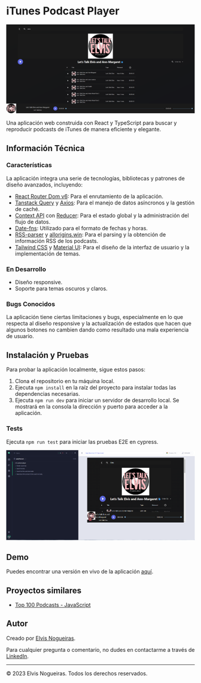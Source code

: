 # iTunes Podcast Player

![App screenshot](/src/assets/images/image-1.png)

Una aplicación web construida con React y TypeScript para buscar y reproducir podcasts de iTunes de manera eficiente y elegante.

## Información Técnica

### Características

La aplicación integra una serie de tecnologías, bibliotecas y patrones de diseño avanzados, incluyendo:

- [React Router Dom v6](https://reactrouter.com/): Para el enrutamiento de la aplicación.
- [Tanstack Query](https://tanstack.com/query/latest/) y [Axios](https://axios-http.com/): Para el manejo de datos asíncronos y la gestión de caché.
- [Context API](https://reactjs.org/docs/context.html) con [Reducer](https://reactjs.org/docs/hooks-reference.html#usereducer): Para el estado global y la administración del flujo de datos.
- [Date-fns](https://date-fns.org/): Utilizado para el formato de fechas y horas.
- [RSS-parser](https://www.npmjs.com/package/rss-parser) y [allorigins.win](https://www.allorigins.win/): Para el parsing y la obtención de información RSS de los podcasts.
- [Tailwind CSS](https://tailwindcss.com/) y [Material UI](https://mui.com/): Para el diseño de la interfaz de usuario y la implementación de temas.

### En Desarrollo
- Diseño responsive.
- Soporte para temas oscuros y claros.

### Bugs Conocidos

La aplicación tiene ciertas limitaciones y bugs, especialmente en lo que respecta al diseño responsive y la actualización de estados que hacen que algunos botones no cambien dando como resultado una mala experiencia de usuario.

## Instalación y Pruebas

Para probar la aplicación localmente, sigue estos pasos:

1. Clona el repositorio en tu máquina local.
2. Ejecuta `npm install` en la raíz del proyecto para instalar todas las dependencias necesarias.
3. Ejecuta `npm run dev` para iniciar un servidor de desarrollo local. Se mostrará en la consola la dirección y puerto para acceder a la aplicación.

### Tests

Ejecuta `npm run test` para iniciar las pruebas E2E en cypress.

![Tests](/src/assets/images/image-2.png)


## Demo

Puedes encontrar una versión en vivo de la aplicación [aquí](https://elegant-dasik-096001.netlify.app).

## Proyectos similares

- [Top 100 Podcasts - JavaScript](https://github.com/danviles/indi-podcast-player)

## Autor

Creado por [Elvis Nogueiras](https://github.com/danviles).

Para cualquier pregunta o comentario, no dudes en contactarme a través de [LinkedIn](https://www.linkedin.com/in/elvis-nogueiras/).

---

© 2023 Elvis Nogueiras. Todos los derechos reservados.